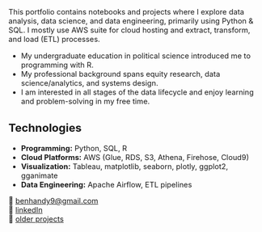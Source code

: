 <div style="font-size: 11pt;">
This portfolio contains notebooks and projects where I explore data analysis, data science, and data engineering, primarily using Python & SQL.  
I mostly use AWS suite for cloud hosting and extract, transform, and load (ETL) processes.  

- My undergraduate education in political science introduced me to programming with R.  
- My professional background spans equity research, data science/analytics, and systems design.  
- I am interested in all stages of the data lifecycle and enjoy learning and problem-solving in my free time.  

## Technologies  
- **Programming:** Python, SQL, R  
- **Cloud Platforms:** AWS (Glue, RDS, S3, Athena, Firehose, Cloud9)  
- **Visualization:** Tableau, matplotlib, seaborn, plotly, ggplot2, gganimate  
- **Data Engineering:** Apache Airflow, ETL pipelines  
  
📧 [benhandy9@gmail.com](mailto:benhandy9@gmail.com)  
🔗 [linkedIn](https://www.linkedin.com/in/benjamin-handy9/)  
📂 [older projects](https://www.datacamp.com/portfolio/benhandy9)  
</div>

